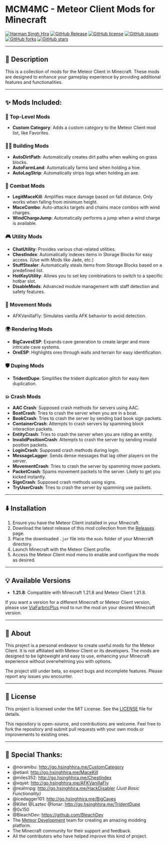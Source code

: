 # MCM4MC - Meteor Client Mods for Minecraft
[![Harman Singh Hira](https://img.shields.io/badge/hsinghhira.me-000000?style=for-the-badge&logo=About.me&logoColor=white "Harman Singh Hira")](https://hsinghhira.me)
[![GitHub Release](https://img.shields.io/github/v/release/hsinghhira/MCM4MC?include_prereleases&sort=date&display_name=tag&style=for-the-badge)](Releases)
[![GitHub license](https://img.shields.io/badge/license-MIT-blue.svg?style=for-the-badge)](LICENSE)
[![GitHub issues](https://img.shields.io/github/issues/HSinghHira/MCM4MC?style=for-the-badge)](Issues)
[![GitHub forks](https://img.shields.io/github/forks/HSinghHira/MCM4MC?style=for-the-badge)](Forks)
[![GitHub stars](https://img.shields.io/github/stars/HSinghHira/MCM4MC?style=for-the-badge)](Stars)

---

## 🌟 Description

This is a collection of mods for the Meteor Client in Minecraft. These mods are designed to enhance your gameplay experience by providing additional features and functionalities.

---

## ✨ Mods Included:

### 🔧 Top-Level Mods
- **Custom Category**: Adds a custom category to the Meteor Client mod list, like Favorites.

### 👩‍🌾 Building Mods
- **AutoDirtPath**: Automatically creates dirt paths when walking on grass blocks.
- **AutoFarmLand**: Automatically farms land when holding a hoe.
- **AutoLogStrip**: Automatically strips logs when holding an axe.

### 🥷 Combat Mods
- **LegitMaceKill**: Amplifies mace damage based on fall distance. Only works when falling from minimum height.
- **MaceCombo**: Auto-attacks targets and chains mace combos with wind charges.
- **WindChargeJump**: Automatically performs a jump when a wind charge is available.

### 🎮 Utility Mods
- **ChatUtility**: Provides various chat-related utilities.
- **ChestIndex**: Automatically indexes items in Storage Blocks for easy access. (Use with Mods like Jade, etc.)
- **StuffStealer**: Automatically steals items from Storage Blocks based on a predefined list.
- **HotKeyUtility**: Allows you to set key combinations to switch to a specific hotbar slot.
- **DisableMods**: Advanced module management with staff detection and safety features.

### 🎨 Movement Mods
- AFKVanillaFly: Simulates vanilla AFK behavior to avoid detection.

### 🌍 Rendering Mods
- **BigCavesESP**: Expands cave generation to create larger and more intricate cave systems.
- **OreESP**: Highlights ores through walls and terrain for easy identification.

### 🛡️ Duping Mods
- **TridentDupe**: Simplifies the trident duplication glitch for easy item duplication.

### 💥 Crash Mods
- **AAC Crash**: Supposed crash methods for servers using AAC.
- **BoatCrash**: Tries to crash the server when you are in a boat.
- **BookCrash**: Tries to crash the server by sending bad book sign packets.
- **ContainerCrash**: Attempts to crash servers by spamming block interaction packets.
- **EntityCrash**: Tries to crash the server when you are riding an entity.
- **InvalidPositionCrash**: Attempts to crash the server by sending invalid position packets.
- **LoginCrash**: Supposed crash methods during login.
- **MessageLagger**: Sends dense messages that lag other players on the server.
- **MovementCrash**: Tries to crash the server by spamming move packets.
- **PacketCrash**: Spams movement packets to the server. Likely to get you kicked instantly.
- **SignCrash**: Supposed crash methods using signs.
- **TryUserCrash**: Tries to crash the server by spamming use packets.

---

## ⬇️ Installation

1. Ensure you have the Meteor Client installed in your Minecraft.
2. Download the latest release of this mod collection from the [Releases](https://github.com/HSinghHira/MCM4MC/releases) page.
3. Place the downloaded `.jar` file into the `mods` folder of your Minecraft directory.
4. Launch Minecraft with the Meteor Client profile.
5. Access the Meteor Client mod menu to enable and configure the mods as desired.

---

## 💡 Available Versions

- **1.21.8**: Compatible with Minecraft 1.21.8 and Meteor Client 1.21.8.

If you want a version for a different Minecraft or Meteor Client version, please use [ViaFarbricPlus](https://github.com/ViaVersion/ViaFabricPlus) mod to run the mod on your desired Minecraft version.

---

## 🤘 About
This project is a personal endeavor to create useful mods for the Meteor Client. It is not affiliated with Meteor Client or its developers. The mods are designed to be lightweight and easy to use, enhancing your Minecraft experience without overwhelming you with options.

The project still under beta, so expect bugs and incomplete features. Please report any issues you encounter.

---

## 📄 License

This project is licensed under the MIT License. See the [LICENSE](LICENSE) file for details.

This repository is open-source, and contributions are welcome. Feel free to fork the repository and submit pull requests with your own mods or improvements to existing ones.

---

## 💝 Special Thanks:

- @noramibu: http://go.hsinghhira.me/CustomCategory
- @etianl: http://go.hsinghhira.me/MaceKill
- @miles352: http://go.hsinghhira.me/ChestIndex
- @xqyet: http://go.hsinghhira.me/AFKVanillaFly
- @realnnpg: http://go.hsinghhira.me/HackDisabler _(Just Basic Functionality)_
- @icedagger101: http://go.hsinghhira.me/BigCaves
- @Killet @Laztec @Ionar: http://go.hsinghhira.me/TridentDupe
- @0x150
- @BleachDev: https://github.com/BleachDev
- The [Meteor Development](https://github.com/meteordevelopment) team for creating an amazing modding platform.
- The Minecraft community for their support and feedback.
- All the contributors who have helped improve this kind of project.


